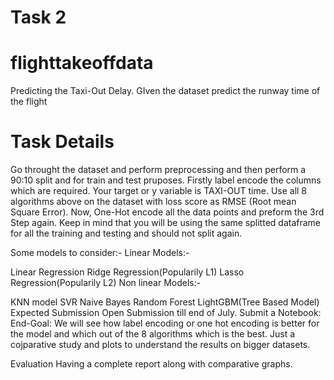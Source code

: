 # Task 2
# flighttakeoffdata
Predicting the Taxi-Out Delay.
GIven the dataset predict the runway time of the flight


# Task Details
Go throught the dataset and perform preprocessing and then perform a 90:10 split and for train and test pruposes.
Firstly label encode the columns which are required.
Your target or y variable is TAXI-OUT time. Use all 8 algorithms above on the dataset with loss score as RMSE (Root mean Square Error).
Now, One-Hot encode all the data points and preform the 3rd Step again.
Keep in mind that you will be using the same splitted dataframe for all the training and testing and should not split again.

Some models to consider:-
Linear Models:-

Linear Regression
Ridge Regression(Popularily L1)
Lasso Regression(Popularily L2)
Non linear Models:-

KNN model
SVR
Naive Bayes
Random Forest
LightGBM(Tree Based Model)
Expected Submission
Open Submission till end of July.
Submit a Notebook: End-Goal: We will see how label encoding or one hot encoding is better for the model and which out of the 8 algorithms which is the best. Just a cojparative study and plots to understand the results on bigger datasets.

Evaluation
Having a complete report along with comparative graphs.
